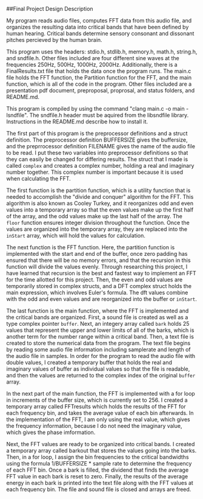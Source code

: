 ##Final Project Design Description

My program reads audio files, computes FFT data from this audio file, and organizes the resulting data into critical bands that have been defined by human hearing. Critical bands determine sensory consonant and dissonant pitches percieved by the human brain. 

This program uses the headers: stdio.h, stdlib.h, memory.h, math.h, string.h, and sndfile.h. Other files included are four different sine waves at the frequencies 250Hz, 500Hz, 1000Hz, 2000Hz. Additionally, there is a FinalResults.txt file that holds the data once the program runs. The main.c file holds the FFT function, the Partition function for the FFT, and the main function, which is all of the code in the program. Other files included are a presentation pdf document, preproposal, proprosal, and status folders, and README.md.

This program is compiled by using the command "clang main.c -o main -lsndfile". The sndfile.h header must be aquired from the libsndfile library. Instructions in the README.md describe how to install it. 

The first part of this program is the preprocessor definitions and a struct definition. The preprocessor definition BUFFERSIZE gives the buffersize, and the preprrocessor definition FILENAME gives the name of the audio file to be read. I put these two variables into preprocessor definitions so that they can easily be changed for differing results. The struct that I made is called `complex` and creates a complex number, holding a real and imaginary number together. This complex number is important because it is used when calculating the FFT. 

The first function is the partition function, which is a utility function that is needed to accomplish the "divide and conquer" algorithm for the FFT. This algorithm is also known as Cooley Turkey, and it reorganizes odd and even values into a temporary array so that the even values make up the first half of the array, and the odd values make up the last half of the array. The `floor` function ensures integer division throughout the function. Once the values are organized into the temporary array, they are replaced into the `inStart` array, which will hold the values for calculation.

The next function is the FFT function. Here, the partition function is implemented with the start and end of the buffer, once zero padding has ensured that there will be no memory errors, and that the recursion in this function will divide the values evenly. Through researching this project, I have learned that recursion is the best and fastest way to implement an FFT for the time allotted for this project. Then, the even and odd values are temporarily stored in complex structs, and a DFT complex struct holds the main expression, which involves Euler's formula. The dft values combine with the odd and even values and are reorganized into the buffer or `inStart`. 

The last function is the main function, where the FFT is implemented and the critical bands are organized. First, a sound file is created as well as a type complex pointer `buffer`. Next, an integery array called `bark` holds 25 values that represent the upper and lower limits of all of the barks, which is another term for the number range within a critical band. Then, a text file is created to store the numerical data from the program. The text file begins by reading some audio file information including samplerate and length of the audio file in samples. In order for the program to read the audio file with double values, I created a temporary buffer that holds the real and imaginary values of buffer as individual values so that the file is readable, and then the values are returned to the complex index of the original `buffer` array. 

In the next part of the main function, the FFT is implemented with a for loop in increments of the buffer size, which is currently set to 256. I created a temporary array called FFTresults which holds the results of the FFT for each frequency bin, and takes the average value of each bin afterwards. In the implementation of the FFT, I am only using the real value, which gives the frequency information, because I do not need the imaginary value, which gives the phase imformation. 

Next, the FFT values are ready to be organized into critical bands. I created a temporary array called barkout that stores the values going into the barks. Then, in a for loop, I assign the bin frequencies to the critical bandwidths using the formula 1/BUFFERSIZE * sample rate to determine the frequency of each FFT bin. Once a bark is filled, the dividend that finds the average FFT value in each bark is reset to zero. Finally, the results of the average energy in each bark is printed into the text file along with the FFT values at each frequency bin. The file and sound file is closed and arrays are freed. 